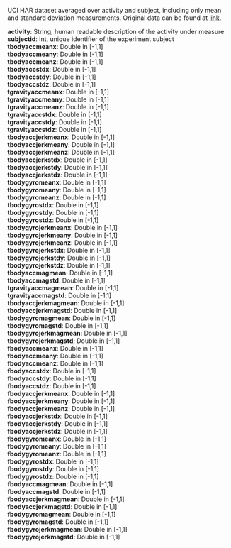 UCI HAR dataset averaged over activity and subject, including only mean and
standard deviation measurements.
Original data can be found at
[link](http://archive.ics.uci.edu/ml/datasets/Human+Activity+Recognition+Using+Smartphones).  

__activity__: String, human readable description of the activity under measure  
__subjectid__: Int, unique identifier of the experiment subject  
__tbodyaccmeanx__: Double in [-1,1]  
__tbodyaccmeany__: Double in [-1,1]  
__tbodyaccmeanz__: Double in [-1,1]  
__tbodyaccstdx__: Double in [-1,1]  
__tbodyaccstdy__: Double in [-1,1]  
__tbodyaccstdz__: Double in [-1,1]  
__tgravityaccmeanx__: Double in [-1,1]  
__tgravityaccmeany__: Double in [-1,1]  
__tgravityaccmeanz__: Double in [-1,1]  
__tgravityaccstdx__: Double in [-1,1]  
__tgravityaccstdy__: Double in [-1,1]  
__tgravityaccstdz__: Double in [-1,1]  
__tbodyaccjerkmeanx__: Double in [-1,1]  
__tbodyaccjerkmeany__: Double in [-1,1]  
__tbodyaccjerkmeanz__: Double in [-1,1]  
__tbodyaccjerkstdx__: Double in [-1,1]  
__tbodyaccjerkstdy__: Double in [-1,1]  
__tbodyaccjerkstdz__: Double in [-1,1]  
__tbodygyromeanx__: Double in [-1,1]  
__tbodygyromeany__: Double in [-1,1]  
__tbodygyromeanz__: Double in [-1,1]  
__tbodygyrostdx__: Double in [-1,1]  
__tbodygyrostdy__: Double in [-1,1]  
__tbodygyrostdz__: Double in [-1,1]  
__tbodygyrojerkmeanx__: Double in [-1,1]  
__tbodygyrojerkmeany__: Double in [-1,1]  
__tbodygyrojerkmeanz__: Double in [-1,1]  
__tbodygyrojerkstdx__: Double in [-1,1]  
__tbodygyrojerkstdy__: Double in [-1,1]  
__tbodygyrojerkstdz__: Double in [-1,1]  
__tbodyaccmagmean__: Double in [-1,1]  
__tbodyaccmagstd__: Double in [-1,1]  
__tgravityaccmagmean__: Double in [-1,1]  
__tgravityaccmagstd__: Double in [-1,1]  
__tbodyaccjerkmagmean__: Double in [-1,1]  
__tbodyaccjerkmagstd__: Double in [-1,1]  
__tbodygyromagmean__: Double in [-1,1]  
__tbodygyromagstd__: Double in [-1,1]  
__tbodygyrojerkmagmean__: Double in [-1,1]  
__tbodygyrojerkmagstd__: Double in [-1,1]  
__fbodyaccmeanx__: Double in [-1,1]  
__fbodyaccmeany__: Double in [-1,1]  
__fbodyaccmeanz__: Double in [-1,1]  
__fbodyaccstdx__: Double in [-1,1]  
__fbodyaccstdy__: Double in [-1,1]  
__fbodyaccstdz__: Double in [-1,1]  
__fbodyaccjerkmeanx__: Double in [-1,1]  
__fbodyaccjerkmeany__: Double in [-1,1]  
__fbodyaccjerkmeanz__: Double in [-1,1]  
__fbodyaccjerkstdx__: Double in [-1,1]  
__fbodyaccjerkstdy__: Double in [-1,1]  
__fbodyaccjerkstdz__: Double in [-1,1]  
__fbodygyromeanx__: Double in [-1,1]  
__fbodygyromeany__: Double in [-1,1]  
__fbodygyromeanz__: Double in [-1,1]  
__fbodygyrostdx__: Double in [-1,1]  
__fbodygyrostdy__: Double in [-1,1]  
__fbodygyrostdz__: Double in [-1,1]  
__fbodyaccmagmean__: Double in [-1,1]  
__fbodyaccmagstd__: Double in [-1,1]  
__fbodyaccjerkmagmean__: Double in [-1,1]  
__fbodyaccjerkmagstd__: Double in [-1,1]  
__fbodygyromagmean__: Double in [-1,1]  
__fbodygyromagstd__: Double in [-1,1]  
__fbodygyrojerkmagmean__: Double in [-1,1]  
__fbodygyrojerkmagstd__: Double in [-1,1]  
